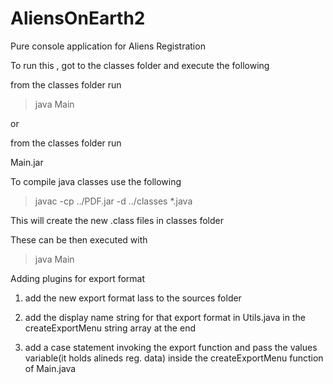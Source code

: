 AliensOnEarth2
==============

Pure console application for Aliens Registration 

To run this , got to the classes folder and execute the following

from the classes folder run 

> java Main

or 

from the classes folder run

Main.jar

To compile java classes use the following 

> javac -cp ../PDF.jar -d ../classes *.java

This will create the new .class files in classes folder

These can be then executed with 

> java Main 

Adding plugins for export format

1. add the new export format lass to the sources folder

2. add the display name string for that export format in Utils.java in the createExportMenu string array at the end

3. add a case statement invoking the export function and pass the values variable(it holds alineds reg. data) inside the createExportMenu function of Main.java
